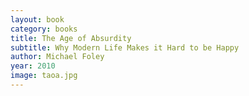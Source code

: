 ```yaml
---
layout: book
category: books
title: The Age of Absurdity
subtitle: Why Modern Life Makes it Hard to be Happy
author: Michael Foley
year: 2010
image: taoa.jpg
---
```

